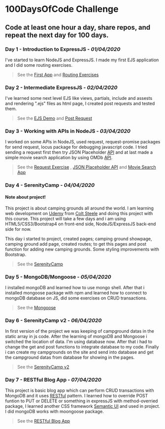 # 100DaysOfCode Challenge
## Code at least one hour a day, share repos, and repeat the next day for 100 days.

### Day 1 - Introduction to ExpressJS - *01/04/2020*
I've started to learn NodeJS and ExpressJS. I made my first EJS application and I did some routing exercises.
  
  > See the [First App](https://github.com/kaanakdeniz/100DaysOfCode/tree/master/Day1%20-%20IntroToExpress/FirstExpressApp) and 
  [Routing Exercises](https://github.com/kaanakdeniz/100DaysOfCode/tree/master/Day1%20-%20IntroToExpress/Routing%20Exercies)
  
### Day 2 - Intermediate ExpressJS - *02/04/2020*
I've learned some next level EJS like views, partials, include and assests and rendering ".ejs" files as html page, I created post requests and tested them.
   
  > See the [EJS Demo](https://github.com/kaanakdeniz/100DaysOfCode/tree/master/Day2%20-%20Intermediate%20Express/EJSDemo) and 
  [Post Request](https://github.com/kaanakdeniz/100DaysOfCode/tree/master/Day2%20-%20Intermediate%20Express/PostRequest)
    
### Day 3 - Working with APIs in NodeJS - *03/04/2020*
I worked on some APIs in NodeJS, used request, request-promise packages for send request, locus package for debugging javascript code. I tried sending a request first then try JSON Placeholder [API](https://jsonplaceholder.typicode.com/) and at last made a simple movie search application by using OMDb [API](http://www.omdbapi.com/).
   
  > See the [Request Exercise](https://github.com/kaanakdeniz/100DaysOfCode/tree/master/Day3%20-%20Working%20with%20APIs/First%20Exercise) , [JSON Placeholder API](https://github.com/kaanakdeniz/100DaysOfCode/tree/master/Day3%20-%20Working%20with%20APIs/JSON%20Placeholder%20API) and [Movie Search App](https://github.com/kaanakdeniz/100DaysOfCode/tree/master/Day3%20-%20Working%20with%20APIs/Movie%20Search%20App)  

### Day 4 - SerenityCamp - *04/04/2020*

#### Note about project!
This project is about camping grounds all around the world. I am learning web development on [Udemy](https://www.udemy.com/course/the-web-developer-bootcamp/) from [Colt Steele](https://github.com/Colt) and doing this project with this course. This project will take a few days and i am using HTML5/CSS3/Bootstrap4 on front-end side, NodeJS/ExpressJS back-end side for now. 

This day i started to project, created pages; camping ground showpage, camping ground add page, created routes; to get this pages and post function for adding new camping grounds. Some styling improvements with Bootstrap.
    
 > See the [SerenityCamp](https://github.com/kaanakdeniz/100DaysOfCode/tree/master/Day4%20-%20SerenityCamp)

### Day 5 - MongoDB/Mongoose - *05/04/2020*
I installed mongoDB and learned how to use mongo shell. After that i installed mongoose package with npm and learned how to connect to mongoDB database on JS, did some exercises on CRUD transactions.

> See the [Mongoose](https://github.com/kaanakdeniz/100DaysOfCode/tree/master/Day5%20-%20Mongoose)

### Day 6 - SerenityCamp v2 - *06/04/2020*
In first version of the project we was keeping of campground datas in the static array in js code. After the learning of mongoDB and Mongoose i switched the location of data. I'm using database now. After that i had to change the get and post functions to integrate database to my code. Finally i can create my campgrounds on the site and send into database and get the campground datas from database for showing in the pages.

> See the [SerenityCamp v2](https://github.com/kaanakdeniz/100DaysOfCode/tree/master/Day6%20-%20SerenityCamp%20v2)

### Day 7 - RESTful Blog App - *07/04/2020*
This project is basic blog app which can perform CRUD transactions with MongoDB and it uses [RESTful](https://restfulapi.net/) pattern. I learned how to override POST funtion to PUT or DELETE or something in expressJS with method-overried package, I learned another CSS framework [Semantic UI](https://semantic-ui.com/) and used in project. I did mongoDB works with moongoose package.

> See the [RESTful Blog App](https://github.com/kaanakdeniz/100DaysOfCode/tree/master/Day7%20-%20RESTful%20Blog%20App)
